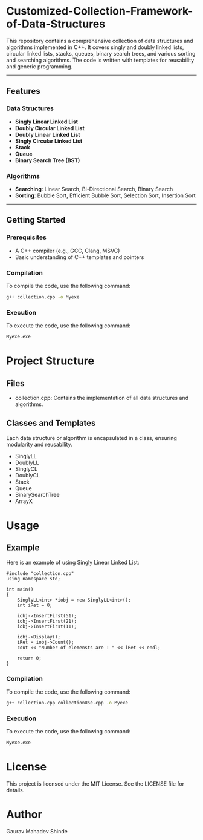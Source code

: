 # Customized-Collection-Framework-of-Data-Structures

This repository contains a comprehensive collection of data structures and algorithms implemented in C++. It covers singly and doubly linked lists, circular linked lists, stacks, queues, binary search trees, and various sorting and searching algorithms. The code is written with templates for reusability and generic programming.

---

## Features

### Data Structures
- **Singly Linear Linked List**
- **Doubly Circular Linked List**
- **Doubly Linear Linked List**
- **Singly Circular Linked List**
- **Stack**
- **Queue**
- **Binary Search Tree (BST)**

### Algorithms
- **Searching**: Linear Search, Bi-Directional Search, Binary Search
- **Sorting**: Bubble Sort, Efficient Bubble Sort, Selection Sort, Insertion Sort

---

## Getting Started

### Prerequisites
- A C++ compiler (e.g., GCC, Clang, MSVC)
- Basic understanding of C++ templates and pointers

### Compilation
To compile the code, use the following command:
```bash
g++ collection.cpp -o Myexe
```

### Execution
To execute the code, use the following command:
```bash
Myexe.exe
```

# Project Structure
## Files
- collection.cpp: Contains the implementation of all data structures and algorithms.

## Classes and Templates
Each data structure or algorithm is encapsulated in a class, ensuring modularity and reusability.
 - SinglyLL<T>
 - DoublyLL<T>
 - SinglyCL<T>
 - DoublyCL<T>
 - Stack<T>
 - Queue<T>
 - BinarySearchTree<T>
 - ArrayX<T>

# Usage
## Example
Here is an example of using Singly Linear Linked List:
```
#include "collection.cpp"
using namespace std;

int main()
{
    SinglyLL<int> *iobj = new SinglyLL<int>();
    int iRet = 0;

    iobj->InsertFirst(51);
    iobj->InsertFirst(21);
    iobj->InsertFirst(11);

    iobj->Display();
    iRet = iobj->Count();
    cout << "Number of elemensts are : " << iRet << endl;

    return 0;
}
```
### Compilation
To compile the code, use the following command:
```bash
g++ collection.cpp collectionUse.cpp -o Myexe
```

### Execution
To execute the code, use the following command:
```bash
Myexe.exe
```

# License
This project is licensed under the MIT License. See the LICENSE file for details.

# Author
Gaurav Mahadev Shinde
